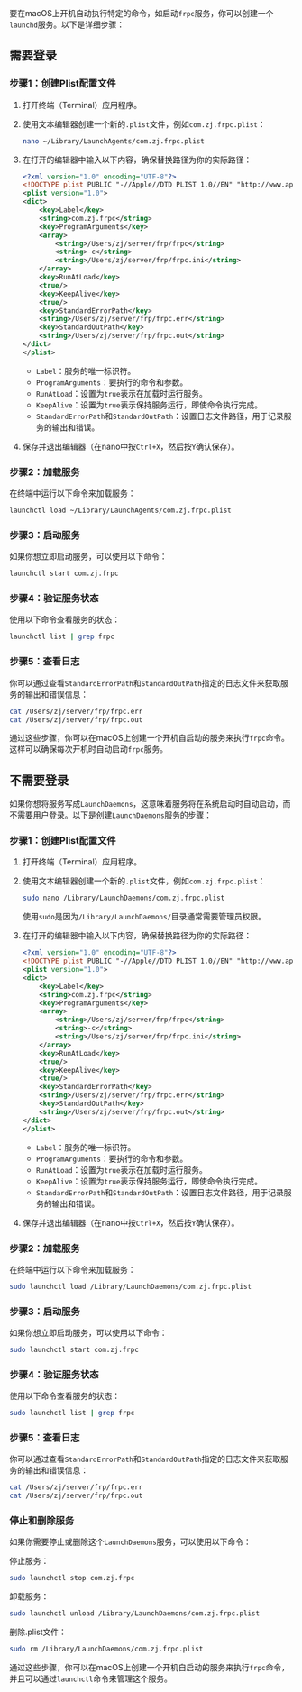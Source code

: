 要在macOS上开机自动执行特定的命令，如启动`frpc`服务，你可以创建一个`launchd`服务。以下是详细步骤：
## 需要登录
### 步骤1：创建Plist配置文件

1. 打开终端（Terminal）应用程序。
2. 使用文本编辑器创建一个新的`.plist`文件，例如`com.zj.frpc.plist`：

   ```bash
   nano ~/Library/LaunchAgents/com.zj.frpc.plist
   ```

3. 在打开的编辑器中输入以下内容，确保替换路径为你的实际路径：

   ```xml
   <?xml version="1.0" encoding="UTF-8"?>
   <!DOCTYPE plist PUBLIC "-//Apple//DTD PLIST 1.0//EN" "http://www.apple.com/DTDs/PropertyList-1.0.dtd">
   <plist version="1.0">
   <dict>
       <key>Label</key>
       <string>com.zj.frpc</string>
       <key>ProgramArguments</key>
       <array>
           <string>/Users/zj/server/frp/frpc</string>
           <string>-c</string>
           <string>/Users/zj/server/frp/frpc.ini</string>
       </array>
       <key>RunAtLoad</key>
       <true/>
       <key>KeepAlive</key>
       <true/>
       <key>StandardErrorPath</key>
       <string>/Users/zj/server/frp/frpc.err</string>
       <key>StandardOutPath</key>
       <string>/Users/zj/server/frp/frpc.out</string>
   </dict>
   </plist>
   ```

   - `Label`：服务的唯一标识符。
   - `ProgramArguments`：要执行的命令和参数。
   - `RunAtLoad`：设置为`true`表示在加载时运行服务。
   - `KeepAlive`：设置为`true`表示保持服务运行，即使命令执行完成。
   - `StandardErrorPath`和`StandardOutPath`：设置日志文件路径，用于记录服务的输出和错误。

4. 保存并退出编辑器（在nano中按`Ctrl+X`，然后按`Y`确认保存）。

### 步骤2：加载服务

在终端中运行以下命令来加载服务：

```bash
launchctl load ~/Library/LaunchAgents/com.zj.frpc.plist
```

### 步骤3：启动服务

如果你想立即启动服务，可以使用以下命令：

```bash
launchctl start com.zj.frpc
```

### 步骤4：验证服务状态

使用以下命令查看服务的状态：

```bash
launchctl list | grep frpc
```

### 步骤5：查看日志

你可以通过查看`StandardErrorPath`和`StandardOutPath`指定的日志文件来获取服务的输出和错误信息：

```bash
cat /Users/zj/server/frp/frpc.err
cat /Users/zj/server/frp/frpc.out
```

通过这些步骤，你可以在macOS上创建一个开机自启动的服务来执行`frpc`命令。这样可以确保每次开机时自动启动`frpc`服务。


## 不需要登录
如果你想将服务写成`LaunchDaemons`，这意味着服务将在系统启动时自动启动，而不需要用户登录。以下是创建`LaunchDaemons`服务的步骤：

### 步骤1：创建Plist配置文件

1. 打开终端（Terminal）应用程序。
2. 使用文本编辑器创建一个新的`.plist`文件，例如`com.zj.frpc.plist`：

   ```bash
   sudo nano /Library/LaunchDaemons/com.zj.frpc.plist
   ```

   使用`sudo`是因为`/Library/LaunchDaemons/`目录通常需要管理员权限。

3. 在打开的编辑器中输入以下内容，确保替换路径为你的实际路径：

   ```xml
   <?xml version="1.0" encoding="UTF-8"?>
   <!DOCTYPE plist PUBLIC "-//Apple//DTD PLIST 1.0//EN" "http://www.apple.com/DTDs/PropertyList-1.0.dtd">
   <plist version="1.0">
   <dict>
       <key>Label</key>
       <string>com.zj.frpc</string>
       <key>ProgramArguments</key>
       <array>
           <string>/Users/zj/server/frp/frpc</string>
           <string>-c</string>
           <string>/Users/zj/server/frp/frpc.ini</string>
       </array>
       <key>RunAtLoad</key>
       <true/>
       <key>KeepAlive</key>
       <true/>
       <key>StandardErrorPath</key>
       <string>/Users/zj/server/frp/frpc.err</string>
       <key>StandardOutPath</key>
       <string>/Users/zj/server/frp/frpc.out</string>
   </dict>
   </plist>
   ```

   - `Label`：服务的唯一标识符。
   - `ProgramArguments`：要执行的命令和参数。
   - `RunAtLoad`：设置为`true`表示在加载时运行服务。
   - `KeepAlive`：设置为`true`表示保持服务运行，即使命令执行完成。
   - `StandardErrorPath`和`StandardOutPath`：设置日志文件路径，用于记录服务的输出和错误。

4. 保存并退出编辑器（在nano中按`Ctrl+X`，然后按`Y`确认保存）。

### 步骤2：加载服务

在终端中运行以下命令来加载服务：

```bash
sudo launchctl load /Library/LaunchDaemons/com.zj.frpc.plist
```

### 步骤3：启动服务

如果你想立即启动服务，可以使用以下命令：

```bash
sudo launchctl start com.zj.frpc
```

### 步骤4：验证服务状态

使用以下命令查看服务的状态：

```bash
sudo launchctl list | grep frpc
```

### 步骤5：查看日志

你可以通过查看`StandardErrorPath`和`StandardOutPath`指定的日志文件来获取服务的输出和错误信息：

```bash
cat /Users/zj/server/frp/frpc.err
cat /Users/zj/server/frp/frpc.out
```

### 停止和删除服务

如果你需要停止或删除这个`LaunchDaemons`服务，可以使用以下命令：

停止服务：

```bash
sudo launchctl stop com.zj.frpc
```

卸载服务：

```bash
sudo launchctl unload /Library/LaunchDaemons/com.zj.frpc.plist
```

删除.plist文件：

```bash
sudo rm /Library/LaunchDaemons/com.zj.frpc.plist
```

通过这些步骤，你可以在macOS上创建一个开机自启动的服务来执行`frpc`命令，并且可以通过`launchctl`命令来管理这个服务。

